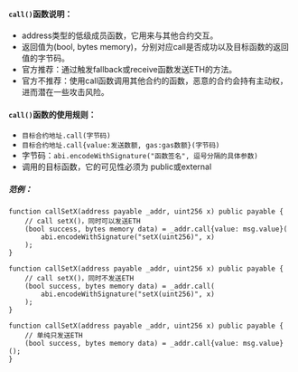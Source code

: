 
#### ```call()```函数说明：
- address类型的低级成员函数，它用来与其他合约交互。
- 返回值为(bool, bytes memory)，分别对应call是否成功以及目标函数的返回值的字节码。
- 官方推荐：通过触发fallback或receive函数发送ETH的方法。
- 官方不推荐：使用call函数调用其他合约的函数，恶意的合约会持有主动权，进而潜在一些攻击风险。


#### ```call()```函数的使用规则：
- ```目标合约地址.call(字节码)```
- ```目标合约地址.call{value:发送数额, gas:gas数额}(字节码)```
- 字节码：```abi.encodeWithSignature("函数签名", 逗号分隔的具体参数)```
- 调用的目标函数，它的可见性必须为 public或external


##### 范例：
```
function callSetX(address payable _addr, uint256 x) public payable {
    // call setX()，同时可以发送ETH
    (bool success, bytes memory data) = _addr.call{value: msg.value}(
        abi.encodeWithSignature("setX(uint256)", x)
    );
}

function callSetX(address payable _addr, uint256 x) public payable {
    // call setX()，同时不发送ETH
    (bool success, bytes memory data) = _addr.call(
        abi.encodeWithSignature("setX(uint256)", x)
    );
}

function callSetX(address payable _addr, uint256 x) public payable {
    // 单纯只发送ETH
    (bool success, bytes memory data) = _addr.call{value: msg.value}();
}
```